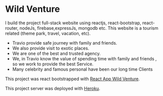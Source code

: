 # Wild Venture

I build the project full-stack website using reactjs, react-bootstrap, react-router, nodeJs, firebase,expressJs, mongodb etc. This website is a tourism related (theme park, travel, vacation, etc).

* Travio provide safe journey with family and friends.
* We also provide visit to exotic places.
* We are one of the best and trusted agency.
* We, in Travio know the value of spending time with family and friends , so we work to provide the best Service.
* Many celebrity and famous personal have been our long time Clients


This project was react bootstrapped with [React App Wild Venture](https://wild-venture-9fd48.web.app/).

This project server was deployed with [Heroku](https://obscure-sierra-26455.herokuapp.com/).




